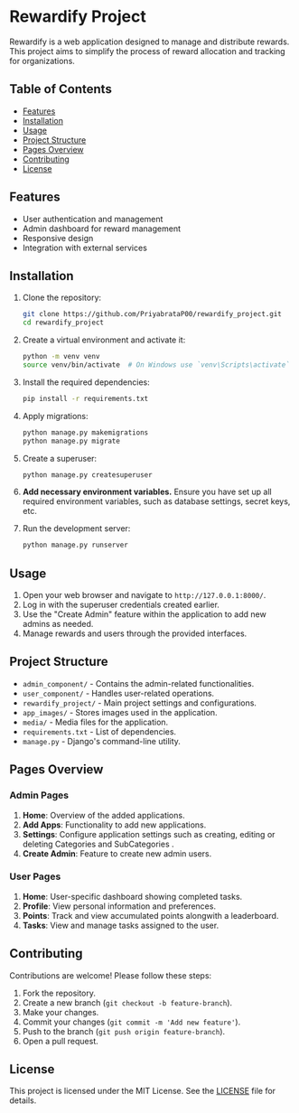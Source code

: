 
# Rewardify Project

Rewardify is a web application designed to manage and distribute rewards. This project aims to simplify the process of reward allocation and tracking for organizations.

## Table of Contents

- [Features](#features)
- [Installation](#installation)
- [Usage](#usage)
- [Project Structure](#project-structure)
- [Pages Overview](#pages-overview)
- [Contributing](#contributing)
- [License](#license)

## Features

- User authentication and management
- Admin dashboard for reward management
- Responsive design
- Integration with external services

## Installation

1. Clone the repository:

   ```bash
   git clone https://github.com/PriyabrataP00/rewardify_project.git
   cd rewardify_project
   ```

2. Create a virtual environment and activate it:

   ```bash
   python -m venv venv
   source venv/bin/activate  # On Windows use `venv\Scripts\activate`
   ```

3. Install the required dependencies:

   ```bash
   pip install -r requirements.txt
   ```

4. Apply migrations:

   ```bash
   python manage.py makemigrations
   python manage.py migrate
   ```

5. Create a superuser:

   ```bash
   python manage.py createsuperuser
   ```

6. **Add necessary environment variables.** Ensure you have set up all required environment variables, such as database settings, secret keys, etc.

7. Run the development server:

   ```bash
   python manage.py runserver
   ```

## Usage

1. Open your web browser and navigate to `http://127.0.0.1:8000/`.
2. Log in with the superuser credentials created earlier.
3. Use the "Create Admin" feature within the application to add new admins as needed.
4. Manage rewards and users through the provided interfaces.

## Project Structure

- `admin_component/` - Contains the admin-related functionalities.
- `user_component/` - Handles user-related operations.
- `rewardify_project/` - Main project settings and configurations.
- `app_images/` - Stores images used in the application.
- `media/` - Media files for the application.
- `requirements.txt` - List of dependencies.
- `manage.py` - Django's command-line utility.

## Pages Overview

### Admin Pages

1. **Home**: Overview of the added applications.
2. **Add Apps**: Functionality to add new applications.
3. **Settings**: Configure application settings such as creating, editing or deleting Categories and SubCategories .
4. **Create Admin**: Feature to create new admin users.

### User Pages

1. **Home**: User-specific dashboard showing completed tasks.
2. **Profile**: View  personal information and preferences.
3. **Points**: Track and view accumulated points alongwith a leaderboard.
4. **Tasks**: View and manage tasks assigned to the user.

## Contributing

Contributions are welcome! Please follow these steps:

1. Fork the repository.
2. Create a new branch (`git checkout -b feature-branch`).
3. Make your changes.
4. Commit your changes (`git commit -m 'Add new feature'`).
5. Push to the branch (`git push origin feature-branch`).
6. Open a pull request.

## License

This project is licensed under the MIT License. See the [LICENSE](LICENSE) file for details.

